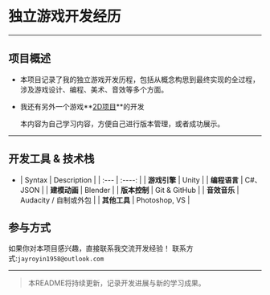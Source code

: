 # 独立游戏开发经历

***

## 项目概述
- 本项目记录了我的独立游戏开发历程，包括从概念构思到最终实现的全过程，涉及游戏设计、编程、美术、音效等多个方面。
- 我还有另外一个游戏**[2D项目](https://github.com/JayRoyin/Unity2D_learning)**的开发
	

	本内容为自己学习内容，方便自己进行版本管理，或者成功展示。

***

## 开发工具 & 技术栈

- | Syntax       | Description | 
| :---           |    :----:   | 
| **游戏引擎**	 | Unity       |
| **编程语言**   | C#、JSON      |
| **建模动画**   | Blender       |
| **版本控制**   | Git & GitHub        |
| **音效音乐**   | Audacity / 自制或外包        |
| **其他工具**   | Photoshop, VS        |


## 参与方式
如果你对本项目感兴趣，直接联系我交流开发经验！
联系方式:`jayroyin1958@outlook.com`


---
> 本README将持续更新，记录开发进展与新的学习成果。

